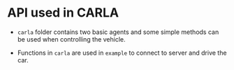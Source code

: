 # API used in CARLA

- `carla` folder contains two basic agents and some simple methods can be used when controlling the vehicle.

- Functions in `carla` are used in `example` to connect to server and drive the car.